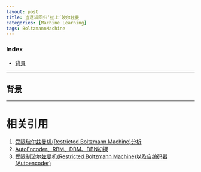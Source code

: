```yaml
---
layout: post
title: 当逻辑回归‘扯上’玻尔兹曼
categories: [Machine Learning]
tags: BoltzmannMachine
---
```


### Index
<!-- TOC -->
- [背景](#背景)
<!-- /TOC -->

---
## 背景

---
# 相关引用
1. [受限玻尔兹曼机(Restricted Boltzmann Machine)分析](https://www.cnblogs.com/how-chang/p/9638684.html)
2. [AutoEncoder、RBM、DBM、DBN初探](https://blog.csdn.net/u010025211/article/details/50553825)
3. [受限制玻尔兹曼机(Restricted Boltzmann Machine)以及自编码器(Autoencoder)](https://www.ph0en1x.space/2018/02/15/RBM)

